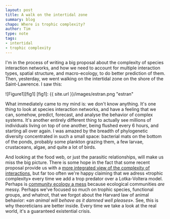 ```yaml
---
layout: post
title: A walk on the intertidal zone
summary: blog
chapo: Where is trophic complexity?
author: Tim
type: note
tags:
- intertidal
- trophic complexity
---
```


I'm in the process of writing a big proposal about the complexity of species interaction networks, and how we need to account for multiple interaction types, spatial structure, and macro-ecology, to do better prediction of them. Then, yesterday, we went walking on the intertidal zone on the shore of the Saint-Lawrence. I saw this:

![Figure1][fig1]
[fig1]: {{ site.url }}/images/estran.png  "estran"

What immediately came to my mind is: we don't know anything. It's one thing to look at species interaction networks, and have a feeling that we can, somehow, predict, forecast, and analyse the behavior of complex systems. It's another entirely different thing to actually see millions of individuals living on top of one another, being flushed every 6 hours, and starting all over again. I was amazed by the breadth of phylogenetic diversity concentrated in such a small space: bacterial mats on the bottom of the ponds, probably some plankton grazing them, a few larvae, crustaceans, algae, and quite a lot of birds.

And looking at the food web, or just the parasitic relationships, will make us miss the big picture. There is some hope in the fact that some recent proposal provide us with a [more integrated view of the complexity of interactions](http://onlinelibrary.wiley.com/doi/10.1111/j.1461-0248.2011.01732.x/abstract), but far too often we're happy claiming that we adress «trophic complexity» every time we add a trop predator over a Lotka-Voltera model. Perhaps is [community ecology a mess](http://www.jstor.org/discover/10.2307/3546712?uid=3739464&uid=2129&uid=2&uid=70&uid=3737720&uid=4&sid=56308801943) because ecological communities *are* messy. Perhaps we've focused so much on trophic species, functional groups, and whatnot, that we forgot about the Harvard law of animal behavior: «*an animal will behave as it damned well pleases*». See, this is why theoreticians are better inside. Every time we take a look at the real world, it's a guaranteed existential crisis.